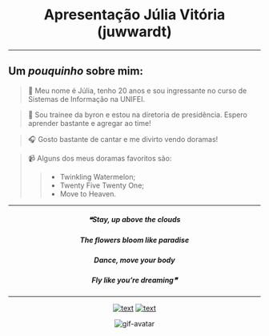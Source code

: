 <div align="center">

# **Apresentação Júlia Vitória (juwwardt)**
___

</div>

## Um *pouquinho* sobre mim:

> 💭 Meu nome é Júlia, tenho 20 anos e sou ingressante no curso de Sistemas de Informação na UNIFEI.

> 📝 Sou trainee da byron e estou na diretoria de presidência. Espero aprender bastante e agregar ao time!

> 🎧 Gosto bastante de cantar e me divirto vendo doramas!

> 📹 Alguns dos meus doramas favoritos são:
> > - Twinkling Watermelon;
> > - Twenty Five Twenty One;
> > - Move to Heaven.
___
<div align="center">

##### ❝Stay, up above the clouds

##### The flowers bloom like paradise

##### Dance, move your body

##### Fly like you’re dreaming❞

</div>

___

<div align="center">

[![text](https://img.shields.io/badge/LinkedIn-0077B5?style=for-the-badge&logo=linkedin&logoColor=white)](https://www.linkedin.com/in/j%C3%BAlia-arenhardt/)
[![text](https://img.shields.io/badge/Instagram-E4405F?style=for-the-badge&logo=instagram&logoColor=white)](https://www.instagram.com/julia.arenhardt)

</div>

<div align="center">

![gif-avatar](https://cdn.discordapp.com/attachments/925523296194297907/1244103181982629961/avatar.gif?ex=6653e4e0&is=66529360&hm=dbe4e687026b3d7012fc3a75386f5e0d08434dacf54213a800fe60ca9a551883&)

</div>